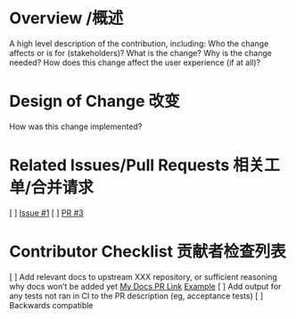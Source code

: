 # Overview /概述

A high level description of the contribution, including:
Who the change affects or is for (stakeholders)?
What is the change? 
Why is the change needed?
How does this change affect the user experience (if at all)?

# Design of Change 改变

How was this change implemented?

# Related Issues/Pull Requests 相关工单/合并请求 

[ ] [Issue #1](http://192.168.9.27:10080/davidche/gitdemo/issues/1)
[ ] [PR #3](http://192.168.9.27:10080/davidche/gitdemo/pulls/3)

# Contributor Checklist 贡献者检查列表

[ ] Add relevant docs to upstream XXX repository, or sufficient reasoning why docs won’t be added yet
[My Docs PR Link](link)
[Example](http://192.168.9.27:10080/davidche/commit/2715f5cec982aabc7b7a6ae878c547f6f475bba6)
[ ] Add output for any tests not ran in CI to the PR description (eg, acceptance tests)
[ ] Backwards compatible
